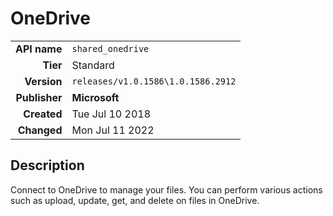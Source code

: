 # OneDrive
| | |
|-:|-|
|**API name**|`shared_onedrive`|
|**Tier**|Standard|
|**Version**|`releases/v1.0.1586\1.0.1586.2912`|
|**Publisher**|**Microsoft**|
|**Created**|Tue Jul 10 2018|
|**Changed**|Mon Jul 11 2022|

## Description
Connect to OneDrive to manage your files. You can perform various actions such as upload, update, get, and delete on files in OneDrive.

